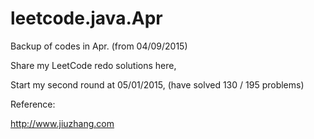 # leetcode.java.Apr

Backup of codes in Apr. (from 04/09/2015)

Share my LeetCode redo solutions here,

Start my second round at 05/01/2015, (have solved 130 / 195 problems)

Reference:

http://www.jiuzhang.com
